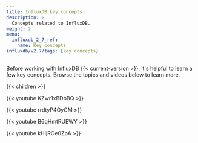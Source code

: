 ```yaml
---
title: InfluxDB key concepts
description: >
  Concepts related to InfluxDB.
weight: 2
menu:
  influxdb_2_7_ref:
    name: Key concepts
influxdb/v2.7/tags: [key concepts]
---
```


Before working with InfluxDB {{< current-version >}}, it's helpful to learn a few key concepts. Browse the topics and videos below to learn more.

{{< children >}}

{{< youtube KZwr1xBDbBQ >}}

{{< youtube rrdtyP4OyGM >}}

{{< youtube B6qHmtRUEWY >}}

{{< youtube kHIjROe0ZpA >}}
